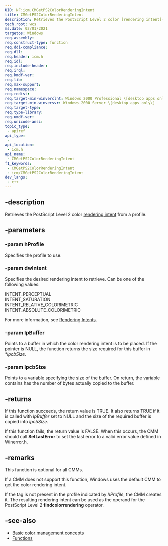 ```yaml
---
UID: NF:icm.CMGetPS2ColorRenderingIntent
title: CMGetPS2ColorRenderingIntent
description: Retrieves the PostScript Level 2 color [rendering intent](ms536500\(v=vs.85\).md) from a profile.
tech.root: wcs
ms.date: 02/01/2021
targetos: Windows
req.assembly: 
req.construct-type: function
req.ddi-compliance: 
req.dll: 
req.header: icm.h
req.idl: 
req.include-header: 
req.irql: 
req.kmdf-ver: 
req.lib: 
req.max-support: 
req.namespace: 
req.redist: 
req.target-min-winverclnt: Windows 2000 Professional \[desktop apps only\]
req.target-min-winversvr: Windows 2000 Server \[desktop apps only\]
req.target-type: 
req.type-library: 
req.umdf-ver: 
req.unicode-ansi: 
topic_type:
 - apiref
api_type:
 - 
api_location:
 - icm.h
api_name:
 - CMGetPS2ColorRenderingIntent
f1_keywords:
 - CMGetPS2ColorRenderingIntent
 - icm/CMGetPS2ColorRenderingIntent
dev_langs:
 - c++
---
```


## -description

Retrieves the PostScript Level 2 color [rendering intent](ms536500\(v=vs.85\).md) from a profile.

## -parameters

### -param hProfile

Specifies the profile to use.

### -param dwIntent

Specifies the desired rendering intent to retrieve. Can be one of the following values:

INTENT\_PERCEPTUAL  
INTENT\_SATURATION  
INTENT\_RELATIVE\_COLORIMETRIC  
INTENT\_ABSOLUTE\_COLORIMETRIC

For more information, see [Rendering Intents](ms536520\(v=vs.85\).md).

### -param lpBuffer

Points to a buffer in which the color rendering intent is to be placed. If the pointer is NULL, the function returns the size required for this buffer in *\*lpcbSize*.

### -param lpcbSize

Points to a variable specifying the size of the buffer. On return, the variable contains has the number of bytes actually copied to the buffer.

## -returns

If this function succeeds, the return value is TRUE. It also returns TRUE if it is called with *lpBuffer* set to NULL and the size of the required buffer is copied into *lpcbSize*.

If this function fails, the return value is FALSE. When this occurs, the CMM should call **SetLastError** to set the last error to a valid error value defined in Winerror.h.

## -remarks

This function is optional for all CMMs.

If a CMM does not support this function, Windows uses the default CMM to get the color rendering intent.

If the tag is not present in the profile indicated by *hProfile*, the CMM creates it. The resulting rendering intent can be used as the operand for the PostScript Level 2 **findcolorrendering** operator.

## -see-also

* [Basic color management concepts](ms536813\(v=vs.85\).md)
* [Functions](ms536536\(v=vs.85\).md)
